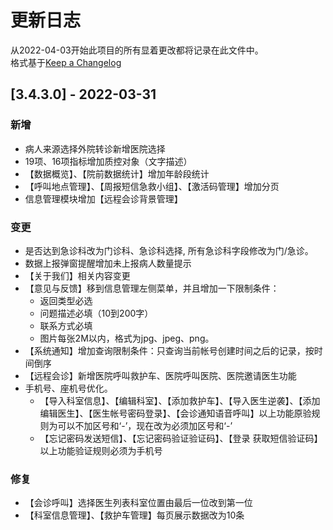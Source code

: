 # 更新日志  

从2022-04-03开始此项目的所有显着更改都将记录在此文件中。  
格式基于[Keep a Changelog](https://keepachangelog.com/en/1.0.0/)
## [3.4.3.0] - 2022-03-31
### 新增
* 病人来源选择外院转诊新增医院选择
* 19项、16项指标增加质控对象（文字描述）
* 【数据概览】、【院前数据统计】增加年龄段统计
* 【呼叫地点管理】、【周报短信急救小组】、【激活码管理】增加分页
* 信息管理模块增加【远程会诊背景管理】
### 变更
* 是否达到急诊科改为门诊科、急诊科选择, 所有急诊科字段修改为门/急诊。
* 数据上报弹窗提醒增加未上报病人数量提示
* 【关于我们】相关内容变更
* 【意见与反馈】移到信息管理左侧菜单，并且增加一下限制条件：  
	* 返回类型必选  
	* 问题描述必填（10到200字）  
	* 联系方式必填  
	* 图片每张2M以内，格式为jpg、jpeg、png。
* 【系统通知】增加查询限制条件：只查询当前帐号创建时间之后的记录，按时间倒序
* 【远程会诊】新增医院呼叫救护车、医院呼叫医院、医院邀请医生功能
*  手机号、座机号优化。  
	* 【导入科室信息】、【编辑科室】、【添加救护车】、【导入医生逆袭】、【添加编辑医生】、【医生帐号密码登录】、【会诊通知语音呼叫】以上功能原验规则为可以不加区号和‘-’，现在改为必须加区号和‘-’
	* 【忘记密码发送短信】、【忘记密码验证验证码】、【登录 获取短信验证码】以上功能验证规则必须为手机号
### 修复
* 【会诊呼叫】选择医生列表科室位置由最后一位改到第一位
* 【科室信息管理】、【救护车管理】每页展示数据改为10条

[12.4.5]: https://github.com/nodejs/changelog-maker/releases/tag/v2.4.0

